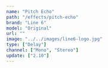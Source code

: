 ```yaml
---
name: "Pitch Echo"
path: "/effects/pitch-echo"
brand: "Line 6"
model: "Original"
url: ""
image: "../../images/line6-logo.jpg"
type: ["Delay"]
channel: ["Mono", "Stereo"]
update: ["2.10"]
---
```

